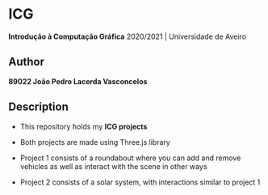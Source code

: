 # ICG

**Introdução à Computação Gráfica** 2020/2021 | Universidade de Aveiro

## Author

**89022 João Pedro Lacerda Vasconcelos**

## Description

- This repository holds my **ICG projects**

- Both projects are made using Three.js library

- Project 1 consists of a roundabout where you can add and remove vehicles as well as interact with the scene in other ways

- Project 2 consists of a solar system, with interactions similar to project 1
